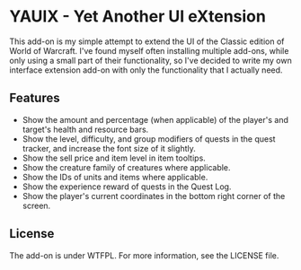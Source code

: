 # YAUIX - Yet Another UI eXtension

This add-on is my simple attempt to extend the UI of the Classic edition of
World of Warcraft. I've found myself often installing multiple add-ons, while
only using a small part of their functionality, so I've decided to write my
own interface extension add-on with only the functionality that I actually need.

## Features

- Show the amount and percentage (when applicable) of the player's and
  target's health and resource bars.
- Show the level, difficulty, and group modifiers of quests in the quest
  tracker, and increase the font size of it slightly.
- Show the sell price and item level in item tooltips.
- Show the creature family of creatures where applicable.
- Show the IDs of units and items where applicable.
- Show the experience reward of quests in the Quest Log.
- Show the player's current coordinates in the bottom right corner of the
  screen.

## License

The add-on is under WTFPL. For more information, see the LICENSE file.

